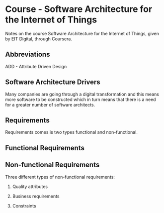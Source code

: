 # Course - Software Architecture for the Internet of Things

Notes on the course Software Architecture for the Internet of Things, given by EIT Digital, through Coursera.

## Abbreviations

ADD - Attribute Driven Design  

## Software Architecture Drivers

Many companies are going through a digital transformation and this means more software to be constructed which in turn means that there is a need for a greater number of software architects.

## Requirements

Requirements comes is two types functional and non-functional.

## Functional Requirements

## Non-functional Requirements

Three different types of non-functional requirements:

1. Quality attributes

2. Business requirements

3. Constraints
